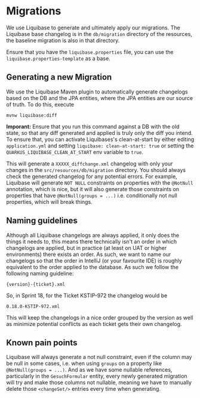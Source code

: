 # Migrations
We use Liquibase to generate and ultimately apply our migrations. The Liquibase base changelog is in the `db/migration` directory of the resources, the baseline migration is also in that directory.

Ensure that you have the `liquibase.properties` file, you can use the `liquibase.properties-template` as a base.

## Generating a new Migration
We use the Liquibase Maven plugin to automatically generate changelogs based on the DB and the JPA entities, where the JPA entities are our source of truth. To do this, execute

    mvnw liquibase:diff

**Imporant:** Ensure that you run this command against a DB with the old state, so that any diff generated and applied is truly only the diff you intend. To ensure that, you can activate Liquibases's clean-at-start by either editing `application.yml` and setting `liquibase: clean-at-start: true` or setting the `QUARKUS_LIQUIBASE_CLEAN_AT_START` env variable to `true`.
    
This will generate a `XXXXX_diffchange.xml` changelog with only your changes in the `src/resources/db/migration` directory. You should always check the generated changelog for any potential errors. For example, Liquibase will generate `NOT NULL` constraints on properties with the `@NotNull` annotation, which is nice, but it will also generate those constraints on properties that have `@NotNull(groups = ...)` i.e. conditionally not null properties, which will break things.

## Naming guidelines
Although all Liquibase changelogs are always applied, it only does the things it needs to, this means there technically isn't an order in which changelogs are applied, but in practice (at least on UAT or higher environments) there exists an order. As such, we want to name our changelogs so that the order in IntelliJ (or your favourite IDE) is roughly equivalent to the order applied to the database. As such we follow the following naming guideline:

    {version}-{ticket}.xml
    
So, in Sprint 18, for the Ticket KSTIP-972 the changelog would be

    0.18.0-KSTIP-972.xml
    
This will keep the changelogs in a nice order grouped by the version as well as minimize potential conflicts as each ticket gets their own changelog.

## Known pain points
Liquibase will always generate a not null constraint, even if the column may be null in some cases, i.e. when using `groups` on a property like `@NotNull(groups = ...)`. And as we have some nullable references, particularly in the `GesuchFormular` entity, every newly generated migration will try and make those columns not nullable, meaning we have to manually delete those `<changeSet/>` entries every time when generating.

